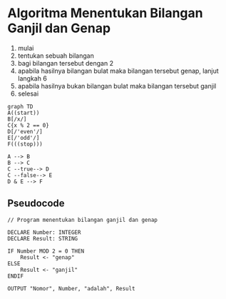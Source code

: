 # Algoritma Menentukan Bilangan Ganjil dan Genap

1. mulai
2. tentukan sebuah bilangan
3. bagi bilangan tersebut dengan 2
4. apabila hasilnya bilangan bulat maka bilangan tersebut genap, lanjut langkah 6
5. apabila hasilnya bukan bilangan bulat maka bilangan tersebut ganjil
6. selesai


```mermaid
graph TD
A((start))
B[/x/]
C{x % 2 == 0}
D[/'even'/]
E[/'odd'/]
F(((stop)))

A --> B
B --> C
C --true--> D
C --false--> E
D & E --> F

```
## Pseudocode

```
// Program menentukan bilangan ganjil dan genap

DECLARE Number: INTEGER
DECLARE Result: STRING

IF Number MOD 2 = 0 THEN
    Result <- "genap"
ELSE
    Result <- "ganjil"
ENDIF

OUTPUT "Nomor", Number, "adalah", Result
```